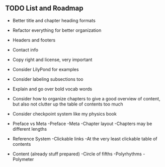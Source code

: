 ## TODO List and Roadmap

* Better title and chapter heading formats

* Refactor everything for better organization

* Headers and footers

* Contact info

* Copy right and license, very important

* Consider LilyPond for examples

* Consider labeling subsections too

* Explain and go over bold vocab words

* Consider how to organize chapters to give a good overview of content, but also not clutter up the table of contents too much

* Consider checkpoint system like my physics book

* Preface vs Meta
    -Preface
    -Meta
        -Chapter layout
        -Chapters may be different lengths

* Reference System
    -Clickable links
    -At the very least clickable table of contents

* Content (already stuff prepared)
    -Circle of fifths
    -Polyrhythms
    -Polymeter